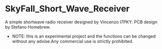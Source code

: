 # SkyFall_Short_Wave_Receiver
A simple shortwave radio receiver designed by Vincenzo I7PKY.
PCB design by Stefano Homebrew.
* NOTE: this is an experimental project and the functions can be changed without any advise.Any commercial use is strictly prohibited.
